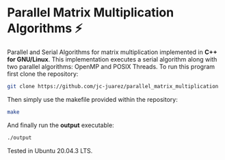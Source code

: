 # Parallel Matrix Multiplication Algorithms ⚡

Parallel and Serial Algorithms for matrix multiplication implemented in **C++ for GNU/Linux**. This implementation executes a serial algorithm along with two parallel algorithms: OpenMP and POSIX Threads. To run this program first clone the repository:

```bash
git clone https://github.com/jc-juarez/parallel_matrix_multiplication
```

Then simply use the makefile provided within the repository:

```bash
make
```

And finally run the **output** executable:

```bash
./output
```

Tested in Ubuntu 20.04.3 LTS.